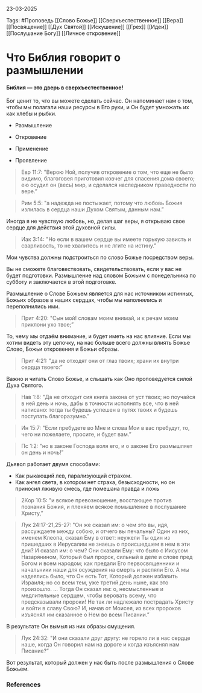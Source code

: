23-03-2025 

Tags: #Проповедь
[[Слово Божье]]
[[Сверхъестественное]]
[[Вера]]
[[Посвящение]]
[[Дух Святой]]
[[Искушение]]
[[Грех]]
[[Идеи]]
[[Послушание Богу]]
[[Личное откровение]]

# Что Библия говорит о размышлении

#### Библия — это дверь в сверхъестественное!

Бог ценит то, что вы можете сделать сейчас. Он напоминает нам о том, чтобы мы полагали наши ресурсы в Его руки, и Он будет умножать их как хлебы и рыбки.

- Размышление

- Откровение

- Применение

- Проявление

> Евр 11:7: "Верою Ной, получив откровение о том, что еще не было видимо, благоговея приготовил ковчег для спасения дома своего; ею осудил он (весь) мир, и сделался наследником праведности по вере.”

> Рим 5:5: "а надежда не постыжает, потому что любовь Божия излилась в сердца наши Духом Святым, данным нам.”

Иногда я не чувствую любовь, но, делая шаг веры, я открываю свое сердце для действия этой духовной силы.

> Иак 3:14: "Но если в вашем сердце вы имеете горькую зависть и сварливость, то не хвалитесь и не лгите на истину.”

Мои чувства должны подстроиться по слово Божье посредством веры.

Вы не сможете благовествовать, свидетельствовать, если у вас не будет подготовки. Размышление над словом Божьим с понедельника по субботу и заключается в этой подготовке.

Размышление о Слове Божьем является для нас источником истинных, Божьих образов в наших сердцах, чтобы мы наполнялись и переполнились ими.

> Прит 4:20: "Сын мой! словам моим внимай, и к речам моим приклони ухо твое;”

То, чему мы отдаём внимание, и будет иметь на нас влияние. Если мы хотим видеть эту цепочку, на нас больше всего должны влиять Божье Слово, Божьи откровения и Божьи образы.

> Прит 4:21: "да не отходят они от глаз твоих; храни их внутри сердца твоего:”

Важно и читать Слово Божье, и слышать как Оно проповедуется силой Духа Святого.

> Нав 1:8: "Да не отходит сия книга закона от уст твоих; но поучайся в ней день и ночь, дабы в точности исполнять все, что в ней написано: тогда ты будешь успешен в путях твоих и будешь поступать благоразумно.”

> Ин 15:7: "Если пребудете во Мне и слова Мои в вас пребудут, то, чего ни пожелаете, просите, и будет вам.”

> Пс 1:2: "но в законе Господа воля его, и о законе Его размышляет он день и ночь!”

Дьявол работает двумя способами:

- Как рыкающий лев, парализующий страхом.
- Как ангел света, в котором нет страха, безысходности, но он приносил лживую смесь, где помешана правда и ложь

> 2Кор 10:5: "и всякое превозношение, восстающее против познания Божия, и пленяем всякое помышление в послушание Христу,”

> Лук 24:17-21,25-27: "Он же сказал им: о чем это вы, идя, рассуждаете между собою, и отчего вы печальны? Один из них, именем Клеопа, сказал Ему в ответ: неужели Ты один из пришедших в Иерусалим не знаешь о происшедшем в нем в эти дни? И сказал им: о чем? Они сказали Ему: что было с Иисусом Назарянином, Который был пророк, сильный в деле и слове пред Богом и всем народом; как предали Его первосвященники и начальники наши для осуждения на смерть и распяли Его. А мы надеялись было, что Он есть Тот, Который должен избавить Израиля; но со всем тем, уже третий день ныне, как это произошло. … Тогда Он сказал им: о, несмысленные и медлительные сердцем, чтобы веровать всему, что предсказывали пророки! Не так ли надлежало пострадать Христу и войти в славу Свою? И, начав от Моисея, из всех пророков изъяснял им сказанное о Нем во всем Писании.”

В результате Он вымыл из них образы смущения.

> Лук 24:32: "И они сказали друг другу: не горело ли в нас сердце наше, когда Он говорил нам на дороге и когда изъяснял нам Писание?”

Вот результат, который должен у нас быть после размышления о Слове Божьем.
### References